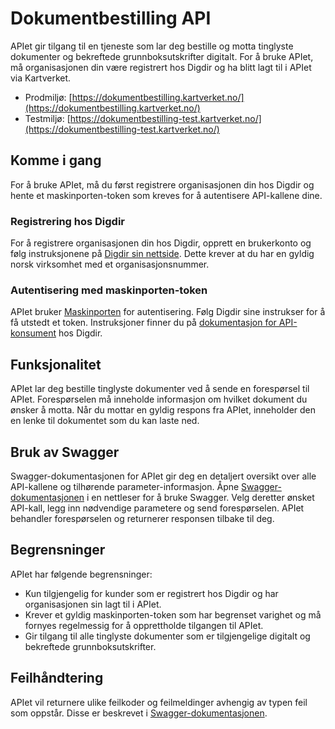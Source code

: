 # Dokumentbestilling API

APIet gir tilgang til en tjeneste som lar deg bestille og motta tinglyste dokumenter og bekreftede grunnboksutskrifter digitalt. For å bruke APIet, må organisasjonen din være registrert hos Digdir og ha blitt lagt til i APIet via Kartverket.

- Prodmiljø: [https://dokumentbestilling.kartverket.no/](https://dokumentbestilling.kartverket.no/)
- Testmiljø: [https://dokumentbestilling-test.kartverket.no/](https://dokumentbestilling-test.kartverket.no/)

## Komme i gang

For å bruke APIet, må du først registrere organisasjonen din hos Digdir og hente et maskinporten-token som kreves for å autentisere API-kallene dine.

### Registrering hos Digdir

For å registrere organisasjonen din hos Digdir, opprett en brukerkonto og følg instruksjonene på [Digdir sin nettside](https://digdir.no/). Dette krever at du har en gyldig norsk virksomhet med et organisasjonsnummer.

### Autentisering med maskinporten-token

APIet bruker [Maskinporten](https://docs.digdir.no/docs/Maskinporten/maskinporten_overordnet) for autentisering. Følg Digdir sine instrukser for å få utstedt et token. Instruksjoner finner du på [dokumentasjon for API-konsument](https://docs.digdir.no/docs/Maskinporten/maskinporten_guide_apikonsument) hos Digdir.

## Funksjonalitet

APIet lar deg bestille tinglyste dokumenter ved å sende en forespørsel til APIet. Forespørselen må inneholde informasjon om hvilket dokument du ønsker å motta. Når du mottar en gyldig respons fra APIet, inneholder den en lenke til dokumentet som du kan laste ned.

## Bruk av Swagger

Swagger-dokumentasjonen for APIet gir deg en detaljert oversikt over alle API-kallene og tilhørende parameter-informasjon. Åpne [Swagger-dokumentasjonen](https://dokumentbestilling.kartverket.no/swagger-ui/index.html) i en nettleser for å bruke Swagger. Velg deretter ønsket API-kall, legg inn nødvendige parametere og send forespørselen. APIet behandler forespørselen og returnerer responsen tilbake til deg.

## Begrensninger

APIet har følgende begrensninger:

*   Kun tilgjengelig for kunder som er registrert hos Digdir og har organisasjonen sin lagt til i APIet.
*   Krever et gyldig maskinporten-token som har begrenset varighet og må fornyes regelmessig for å opprettholde tilgangen til APIet.
*   Gir tilgang til alle tinglyste dokumenter som er tilgjengelige digitalt og bekreftede grunnboksutskrifter.

## Feilhåndtering

APIet vil returnere ulike feilkoder og feilmeldinger avhengig av typen feil som oppstår. Disse er beskrevet i [Swagger-dokumentasjonen](https://dokumentbestilling.kartverket.no/swagger-ui/index.html).
